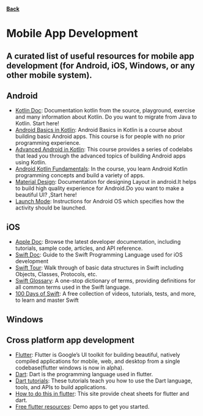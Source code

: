 **[Back](/README.md/)**

# Mobile App Development

## A curated list of useful resources for mobile app development (for Android, iOS, Windows, or any other mobile system).

## Android

- [Kotlin Doc](https://kotlinlang.org/docs/reference/): Documentation kotlin from the source, playground, exercise and many information about Kotlin. Do you want to migrate from Java to Kotlin. Start here!
- [Android Basics in Kotlin](https://developer.android.com/courses/basic-android-kotlin-training/overview): Android Basics in Kotlin is a course about building basic Android apps. This course is for people with no prior programming experience.
- [Advanced Android in Kotlin](https://developer.android.com/courses/kotlin-android-advanced/overview): This course provides a series of codelabs that lead you through the advanced topics of building Android apps using Kotlin.
- [Android Kotlin Fundamentals](https://developer.android.com/courses/kotlin-android-fundamentals/overview): In the course, you learn Android Kotlin programming concepts and build a variety of apps.
- [Material Design](https://material.io/design): Documentation for designing Layout in android.It helps to build high quality experience for Android.Do you want to make a beautiful UI? ,Start here!
- [Launch Mode](https://android.jlelse.eu/android-activity-launch-mode-e0df1aa72242): Instructions for Android OS which specifies how the activity should be launched.

## iOS
- [Apple Doc](https://developer.apple.com/documentation/): Browse the latest developer documentation, including tutorials, sample code, articles, and API reference.
- [Swift Doc](https://swift.org/documentation/#the-swift-programming-language): Guide to the Swift Programming Language used for iOS development 
- [Swift Tour](https://docs.swift.org/swift-book/GuidedTour/GuidedTour.html): Walk through of basic data structures in Swift including Objects, Classes, Protocols, etc. 
- [Swift Glossary](https://www.hackingwithswift.com/glossary): A one-stop dictionary of terms, providing definitions for all common terms used in the Swift language.
- [100 Days of Swift](https://www.hackingwithswift.com/100): A free collection of videos, tutorials, tests, and more, to learn and master Swift

## Windows

## Cross platform app development
- [Flutter](https://flutter.dev/): Flutter is Google’s UI toolkit for building beautiful, natively compiled applications for mobile, web, and desktop from a single codebase(flutter windows is now in alpha).
- [Dart](https://dart.dev/): Dart is the programming language used in flutter.
- [Dart tutorials](https://dart.dev/tutorials): These tutorials teach you how to use the Dart language, tools, and APIs to build applications.
- [How to do this in flutter](https://howtodothisinflutter.com/): This site provide cheat sheets for flutter and dart.
- [Free flutter resources](https://github.com/londonappbrewery/Flutter-Course-Resources): Demo apps to get you started.                                     